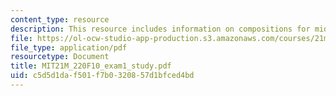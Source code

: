 ```yaml
---
content_type: resource
description: This resource includes information on compositions for midterm.
file: https://ol-ocw-studio-app-production.s3.amazonaws.com/courses/21m-220-early-music-fall-2010/c5d5d1daf501f7b0320857d1bfced4bd_MIT21M_220F10_exam1_study.pdf
file_type: application/pdf
resourcetype: Document
title: MIT21M_220F10_exam1_study.pdf
uid: c5d5d1da-f501-f7b0-3208-57d1bfced4bd
---
```

